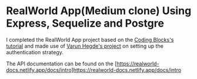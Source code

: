 # RealWorld App(Medium clone) Using Express, Sequelize and Postgre

I completed the RealWorld App project based on the [Coding Blocks's tutorial](https://cb.lk/yt/rwnodepl) and made use of [Varun Hegde's project](https://github.com/Varun-Hegde/Conduit_NodeJS) on setting up the authentication strategy.

The API documentation can be found on the [https://realworld-docs.netlify.app/docs/intro]https://realworld-docs.netlify.app/docs/intro
